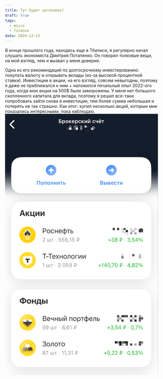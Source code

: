```yaml
---
title: Тут будет заголовок?
draft: true
tags:
  - micro
  - finance
date: 2024-12-23
---
```


В конце прошлого года, находясь еще в Тбилиси, я регулярно начал слушать экономиста Дмитрия Потапенко. Он говорил толковые вещи, на мой взгляд, чем и вызвал у меня доверие.

Одна из его рекомендаций по долгосрочному инвестированию: покупать валюту и открывать вклады (из-за высокой процентной ставки). Инвестиции в акции, на его взгляд, совсем невыгодны, поэтому я даже не приближался к ним + наложился печальный опыт 2022-ого года, когда мои акции на 500$ были заморожены.
У меня нет большого скопленного капитала для вклада, поэтому я решил все-таки попробовать зайти снова в инвестиции, тем более сумма небольшая и потерять не так страшно.
Как итог: купил несколько акций, которые мне показались интересными, пока наблюдаю.
![alt text](image-8.png)
